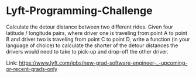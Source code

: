 # Lyft-Programming-Challenge

Calculate the detour distance between two different rides. Given four latitude / longitude pairs, where driver one is traveling from point A to point B and driver two is traveling from point C to point D, write a function (in your language of choice) to calculate the shorter of the detour distances the drivers would need to take to pick-up and drop-off the other driver.

Link: https://www.lyft.com/jobs/new-grad-software-engineer-_-upcoming-or-recent-grads-only
